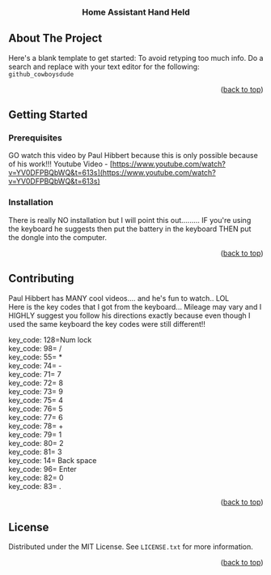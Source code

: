 <!-- Improved compatibility of back to top link: See: https://github.com/othneildrew/Best-README-Template/pull/73 -->
<a id="readme-top"></a>
<!--
*** Thanks for checking out the Best-README-Template. If you have a suggestion
*** that would make this better, please fork the repo and create a pull request
*** or simply open an issue with the tag "enhancement".
*** Don't forget to give the project a star!
*** Thanks again! Now go create something AMAZING! :D
-->



 
<!-- PROJECT LOGO -->
 

<h3 align="center">Home Assistant Hand Held</h3> 

<!-- TABLE OF CONTENTS -->
 


<!-- ABOUT THE PROJECT -->
## About The Project

 

Here's a blank template to get started: To avoid retyping too much info. Do a search and replace with your text editor for the following: `github_cowboysdude` 

<p align="right">(<a href="#readme-top">back to top</a>)</p> 
 

<!-- GETTING STARTED -->
## Getting Started

### Prerequisites

GO watch this video by Paul Hibbert because this is only possible because of his work!!!
Youtube Video - [https://www.youtube.com/watch?v=YV0DFPBQbWQ&t=613s](https://www.youtube.com/watch?v=YV0DFPBQbWQ&t=613s)
 

### Installation

There is really NO installation but I will point this out......... IF you're using the keyboard he suggests then put the 
battery in the keyboard THEN put the dongle into the computer.

<p align="right">(<a href="#readme-top">back to top</a>)</p> 


<!-- CONTRIBUTING -->
## Contributing

Paul Hibbert has MANY cool videos.... and he's fun to watch.. LOL   
Here is the key codes that I got from the keyboard... Mileage may vary and I HIGHLY suggest you
follow his directions exactly because even though I used the same keyboard the key codes were
still different!!

 
key_code: 128=Num lock <br>
key_code: 98= /  <br>
key_code: 55= *  <br>
key_code: 74= -  <br>
key_code: 71= 7  <br>
key_code: 72= 8  <br>
key_code: 73= 9  <br>
key_code: 75= 4  <br>
key_code: 76= 5  <br>
key_code: 77= 6  <br>
key_code: 78= +  <br>
key_code: 79= 1  <br>
key_code: 80= 2  <br>
key_code: 81= 3  <br>
key_code: 14= Back space  <br>
key_code: 96= Enter  <br>
key_code: 82= 0  <br>
key_code: 83= .  <br>


<p align="right">(<a href="#readme-top">back to top</a>)</p>



<!-- LICENSE -->
## License

Distributed under the MIT License. See `LICENSE.txt` for more information.

<p align="right">(<a href="#readme-top">back to top</a>)</p>


 
